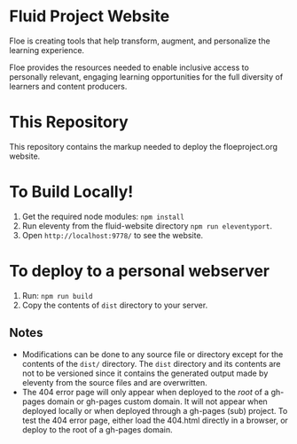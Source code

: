 # Fluid Project Website

Floe is creating tools that help transform, augment, and personalize the learning experience.

Floe provides the resources needed to enable inclusive access to personally relevant, engaging learning opportunities
for the full diversity of learners and content producers.

# This Repository

This repository contains the markup needed to deploy the floeproject.org website.

# To Build Locally!

1. Get the required node modules: `npm install`
2. Run eleventy from the fluid-website directory `npm run eleventyport`.
3. Open `http://localhost:9778/` to see the website. 

# To deploy to a personal webserver

1. Run: `npm run build`
2. Copy the contents of `dist` directory to your server.

## Notes

- Modifications can be done to any source file or directory except for the contents of the `dist/` directory. The `dist`
  directory and its contents are not to be versioned since it contains the generated output made by eleventy from the
  source files and are overwritten.
- The 404 error page will only appear when deployed to the *root* of a gh-pages domain or gh-pages custom domain. It
  will not appear when deployed locally or when deployed through a gh-pages (sub) project. To test the 404 error page,
  either load the 404.html directly in a browser, or deploy to the root of a gh-pages domain.
